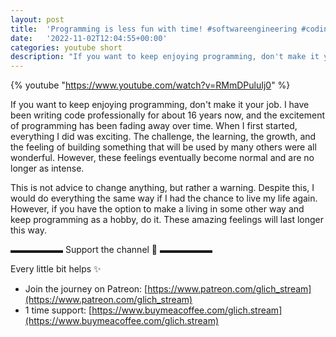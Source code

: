 ```yaml
---
layout: post
title:  'Programming is less fun with time! #softwareengineering #coding'
date:   '2022-11-02T12:04:55+00:00'
categories: youtube short
description: "If you want to keep enjoying programming, don't make it your job."
---
```

{% youtube  "https://www.youtube.com/watch?v=RMmDPuluIj0" %}
<br />

If you want to keep enjoying programming, don't make it your job. I have been writing code professionally for about 16 years now, and the excitement of programming has been fading away over time. When I first started, everything I did was exciting. The challenge, the learning, the growth, and the feeling of building something that will be used by many others were all wonderful. However, these feelings eventually become normal and are no longer as intense.

This is not advice to change anything, but rather a warning. Despite this, I would do everything the same way if I had the chance to live my life again. However, if you have the option to make a living in some other way and keep programming as a hobby, do it. These amazing feelings will last longer this way.

▬▬▬▬▬▬ Support the channel 💜 ▬▬▬▬▬▬

Every little bit helps ✨
- Join the journey on Patreon: [https://www.patreon.com/glich_stream](https://www.patreon.com/glich_stream)
- 1 time support: [https://www.buymeacoffee.com/glich.stream](https://www.buymeacoffee.com/glich.stream)